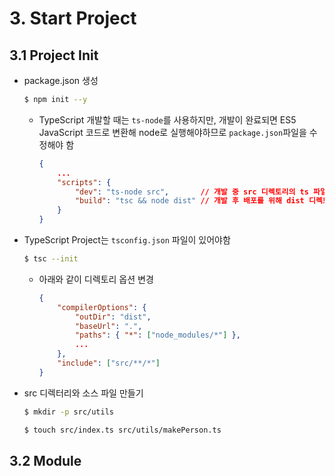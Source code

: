 # 3. Start Project

## 3.1 Project Init

- package.json 생성

  ```bash
  $ npm init --y
  ```

  - TypeScript 개발할 때는 `ts-node`를 사용하지만, 개발이 완료되면 ES5 JavaScript 코드로 변환해 node로 실행해야하므로 `package.json`파일을 수정해야 함

    ```json
    {
        ...
        "scripts": {
            "dev": "ts-node src",		// 개발 중 src 디렉토리의 ts 파일 실행
            "build": "tsc && node dist"	// 개발 후 배포를 위해 dist 디렉토리에 ES5 js 파일 컴파일
        }
    }
    ```

- TypeScript Project는 `tsconfig.json` 파일이 있어야함

  ```bash
  $ tsc --init
  ```

  - 아래와 같이 디렉토리 옵션 변경

    ```json
    {
    	"compilerOptions": {
    		"outDir": "dist",
    		"baseUrl": ".",
    		"paths": { "*": ["node_modules/*"] },
    		...
    	},
    	"include": ["src/**/*"]
    }
    
    ```

- src 디렉터리와 소스 파일 만들기

  ```bash
  $ mkdir -p src/utils
  
  $ touch src/index.ts src/utils/makePerson.ts
  ```

## 3.2 Module




